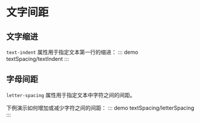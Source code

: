 # 文字间距

## 文字缩进
`text-indent` 属性用于指定文本第一行的缩进：
::: demo
textSpacing/textIndent
:::

## 字母间距
`letter-spacing` 属性用于指定文本中字符之间的间距。

下例演示如何增加或减少字符之间的间距：
::: demo
textSpacing/letterSpacing
:::